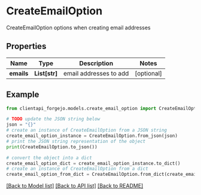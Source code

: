 # CreateEmailOption

CreateEmailOption options when creating email addresses

## Properties

Name | Type | Description | Notes
------------ | ------------- | ------------- | -------------
**emails** | **List[str]** | email addresses to add | [optional] 

## Example

```python
from clientapi_forgejo.models.create_email_option import CreateEmailOption

# TODO update the JSON string below
json = "{}"
# create an instance of CreateEmailOption from a JSON string
create_email_option_instance = CreateEmailOption.from_json(json)
# print the JSON string representation of the object
print(CreateEmailOption.to_json())

# convert the object into a dict
create_email_option_dict = create_email_option_instance.to_dict()
# create an instance of CreateEmailOption from a dict
create_email_option_from_dict = CreateEmailOption.from_dict(create_email_option_dict)
```
[[Back to Model list]](../README.md#documentation-for-models) [[Back to API list]](../README.md#documentation-for-api-endpoints) [[Back to README]](../README.md)


